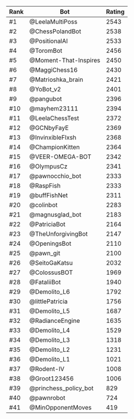 Rank|Bot|Rating
---|---|---
#1|@LeelaMultiPoss|2543
#2|@ChessPolandBot|2538
#3|@PositionalAI|2533
#4|@ToromBot|2456
#5|@Moment-That-Inspires|2450
#6|@MaggiChess16|2430
#7|@Matrioshka_brain|2421
#8|@YoBot_v2|2401
#9|@pangubot|2396
#10|@mayhem23111|2394
#11|@LeelaChessTest|2372
#12|@GCNbyFayE|2369
#13|@InvinxibleFlxsh|2368
#14|@ChampionKitten|2364
#15|@VEER-OMEGA-BOT|2342
#16|@OlympusCz|2341
#17|@pawnocchio_bot|2333
#18|@RaspFish|2333
#19|@buffFishNet|2311
#20|@colinbot|2283
#21|@magnusglad_bot|2183
#22|@PatriciaBot|2164
#23|@TheUnforgivingBot|2147
#24|@OpeningsBot|2110
#25|@pawn_git|2100
#26|@SeitoGaKatsu|2032
#27|@ColossusBOT|1969
#28|@FataliiBot|1940
#29|@Demolito_L6|1792
#30|@littlePatricia|1756
#31|@Demolito_L5|1687
#32|@RadianceEngine|1635
#33|@Demolito_L4|1529
#34|@Demolito_L3|1318
#35|@Demolito_L2|1231
#36|@Demolito_L1|1021
#37|@Rodent-IV|1008
#38|@Groot123456|1006
#39|@princhess_policy_bot|829
#40|@pawnrobot|724
#41|@MinOpponentMoves|419
